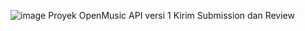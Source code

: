 ![image](https://github.com/herdiyana256/Fundamental-Aplikasi-Back-End--Dicoding/assets/82978131/e73bbb62-6a48-4acf-a4a0-08f20e029250)
Proyek OpenMusic API versi 1 Kirim Submission dan Review

